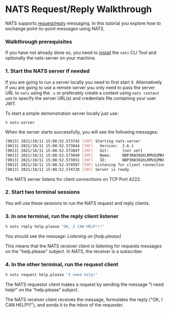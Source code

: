 # NATS Request/Reply Walkthrough

NATS supports [request/reply](../nats-concepts/reqreply.md) messaging. In this tutorial you explore how to exchange point-to-point messages using NATS.

### Walkthrough prerequisites

If you have not already done so, you need to [install](/walkthrough/walkthrough_setup.md) the `nats` CLI Tool and optionally the nats-server on your machine.

### 1. Start the NATS server if needed

If you are going to run a server locally you need to first start it. Alternatively if you are going to use a remote server you only need to pass the server URL to `nats` using the `-s` or preferably create a context using `nats context add` to specify the server URL(s) and credentials file containing your user JWT.

To start a simple demonstration server locally just use:

```bash
% nats-server
```

When the server starts successfully, you will see the following messages:

```bash
[9013] 2021/10/11 15:08:52.573742 [INF] Starting nats-server
[9013] 2021/10/11 15:08:52.573844 [INF]   Version:  2.6.1
[9013] 2021/10/11 15:08:52.573847 [INF]   Git:      [not set]
[9013] 2021/10/11 15:08:52.573849 [INF]   Name:     NBP3KW36QXLRMVQZMKPIMQHUT6TA23XX2W5Q3DFU2TFPWXWEASC4YU4Q
[9013] 2021/10/11 15:08:52.573851 [INF]   ID:       NBP3KW36QXLRMVQZMKPIMQHUT6TA23XX2W5Q3DFU2TFPWXWEASC4YU4Q
[9013] 2021/10/11 15:08:52.574507 [INF] Listening for client connections on 0.0.0.0:4222
[9013] 2021/10/11 15:08:52.574728 [INF] Server is ready
```

The NATS server listens for client connections on TCP Port 4222.

### 2. Start two terminal sessions

You will use these sessions to run the NATS request and reply clients.

### 3. In one terminal, run the reply client listener

```bash
% nats reply help.please "OK, I CAN HELP!!!"
```

You should see the message: _Listening on \[help.please\]_

This means that the NATS receiver client is listening for requests messages on the "help.please" subject. In NATS, the receiver is a subscriber.

### 4. In the other terminal, run the request client

```bash
% nats request help.please "I need help!"
```

The NATS requestor client makes a request by sending the message "I need help!" on the “help.please” subject.

The NATS receiver client receives the message, formulates the reply \("OK, I CAN HELP!!!"\), and sends it to the inbox of the requester.

